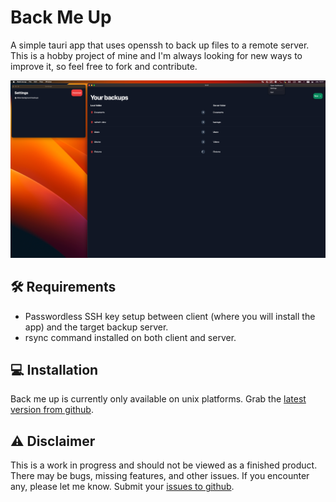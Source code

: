 # Back Me Up
A simple tauri app that uses openssh to back up files to a remote server. This is a hobby project of mine and I'm always looking for new ways to improve it, so feel free to fork and contribute.

![Example Image](./.github/samples/app_overview.png)

## 🛠️ Requirements

- Passwordless SSH key setup between client (where you will install the app) and the target backup server.
- rsync command installed on both client and server.

## 💻 Installation
Back me up is currently only available on unix platforms. Grab the [latest version from github](https://github.com/linulas/back-me-up/releases).

## ⚠️  Disclaimer
This is a work in progress and should not be viewed as a finished product. There may be bugs, missing features, and other issues. If you encounter any, please let me know. Submit your [issues to github](https://github.com/linulas/back-me-up/issues).
